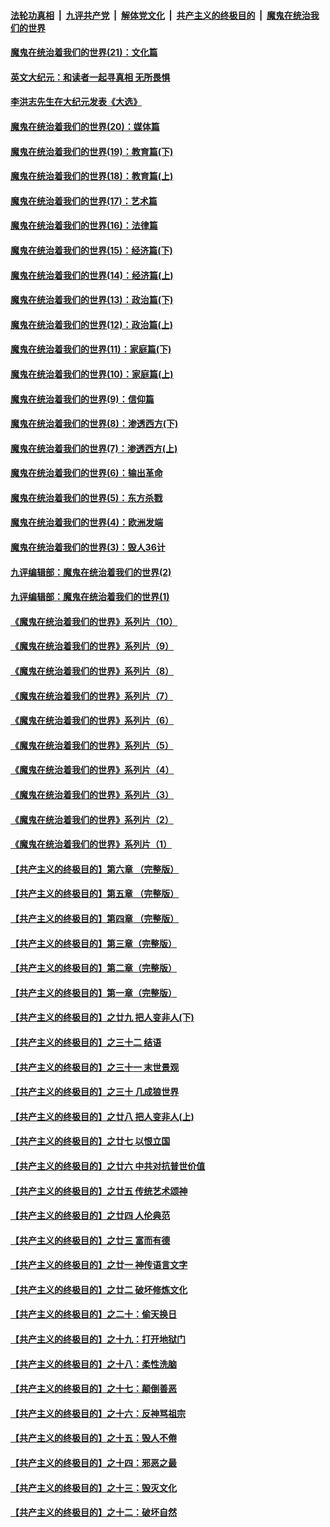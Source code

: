 

####  [法轮功真相](../../../../basic/blob/master/README.md?t=01261531) &nbsp;|&nbsp; [九评共产党](../../../../9ping.md/blob/master/README.md?t=01261531) &nbsp;|&nbsp; [解体党文化](../../../../jtdwh.md/blob/master/README.md?t=01261531)  &nbsp;|&nbsp; [共产主义的终极目的](../../../../gczydzjmd.md/blob/master/README.md?t=01261531) &nbsp;|&nbsp; [魔鬼在统治我们的世界](../../../../mgztzwmdsj.md/blob/master/README.md?t=01261531) 

#### [魔鬼在统治着我们的世界(21)：文化篇](../pages/nsc422/n10597706.md?t=01261531) 

#### [英文大纪元：和读者一起寻真相 无所畏惧](../pages/nsc422/n12542027.md?t=01261531) 

#### [李洪志先生在大纪元发表《大选》](../pages/nsc422/n12534746.md?t=01261531) 

#### [魔鬼在统治着我们的世界(20)：媒体篇](../pages/nsc422/n10586579.md?t=01261531) 

#### [魔鬼在统治着我们的世界(19)：教育篇(下)](../pages/nsc422/n10564808.md?t=01261531) 

#### [魔鬼在统治着我们的世界(18)：教育篇(上)](../pages/nsc422/n10526970.md?t=01261531) 

#### [魔鬼在统治着我们的世界(17)：艺术篇](../pages/nsc422/n10499093.md?t=01261531) 

#### [魔鬼在统治着我们的世界(16)：法律篇](../pages/nsc422/n10485969.md?t=01261531) 

#### [魔鬼在统治着我们的世界(15)：经济篇(下)](../pages/nsc422/n10469975.md?t=01261531) 

#### [魔鬼在统治着我们的世界(14)：经济篇(上)](../pages/nsc422/n10457370.md?t=01261531) 

#### [魔鬼在统治着我们的世界(13)：政治篇(下)](../pages/nsc422/n10448270.md?t=01261531) 

#### [魔鬼在统治着我们的世界(12)：政治篇(上)](../pages/nsc422/n10444576.md?t=01261531) 

#### [魔鬼在统治着我们的世界(11)：家庭篇(下)](../pages/nsc422/n10440961.md?t=01261531) 

#### [魔鬼在统治着我们的世界(10)：家庭篇(上)](../pages/nsc422/n10435448.md?t=01261531) 

#### [魔鬼在统治着我们的世界(9)：信仰篇](../pages/nsc422/n10432159.md?t=01261531) 

#### [魔鬼在统治着我们的世界(8)：渗透西方(下)](../pages/nsc422/n10429603.md?t=01261531) 

#### [魔鬼在统治着我们的世界(7)：渗透西方(上)](../pages/nsc422/n10426013.md?t=01261531) 

#### [魔鬼在统治着我们的世界(6)：输出革命](../pages/nsc422/n10421536.md?t=01261531) 

#### [魔鬼在统治着我们的世界(5)：东方杀戮](../pages/nsc422/n10417707.md?t=01261531) 

#### [魔鬼在统治着我们的世界(4)：欧洲发端](../pages/nsc422/n10414890.md?t=01261531) 

#### [魔鬼在统治着我们的世界(3)：毁人36计](../pages/nsc422/n10411583.md?t=01261531) 

#### [九评编辑部：魔鬼在统治着我们的世界(2)](../pages/nsc422/n10410036.md?t=01261531) 

#### [九评编辑部：魔鬼在统治着我们的世界(1)](../pages/nsc422/n10406825.md?t=01261531) 

#### [《魔鬼在统治着我们的世界》系列片（10）](../pages/nsc422/n12292670.md?t=01261531) 

#### [《魔鬼在统治着我们的世界》系列片（9）](../pages/nsc422/n12290859.md?t=01261531) 

#### [《魔鬼在统治着我们的世界》系列片（8）](../pages/nsc422/n12287445.md?t=01261531) 

#### [《魔鬼在统治着我们的世界》系列片（7）](../pages/nsc422/n12283425.md?t=01261531) 

#### [《魔鬼在统治着我们的世界》系列片（6）](../pages/nsc422/n12282314.md?t=01261531) 

#### [《魔鬼在统治着我们的世界》系列片（5）](../pages/nsc422/n12281419.md?t=01261531) 

#### [《魔鬼在统治着我们的世界》系列片（4）](../pages/nsc422/n12274024.md?t=01261531) 

#### [《魔鬼在统治着我们的世界》系列片（3）](../pages/nsc422/n12271322.md?t=01261531) 

#### [《魔鬼在统治着我们的世界》系列片（2）](../pages/nsc422/n12269049.md?t=01261531) 

#### [《魔鬼在统治着我们的世界》系列片（1）](../pages/nsc422/n12267575.md?t=01261531) 

#### [【共产主义的终极目的】第六章 （完整版）](../pages/nsc422/n11428913.md?t=01261531) 

#### [【共产主义的终极目的】第五章 （完整版）](../pages/nsc422/n11428912.md?t=01261531) 

#### [【共产主义的终极目的】第四章 （完整版）](../pages/nsc422/n11428907.md?t=01261531) 

#### [【共产主义的终极目的】第三章（完整版）](../pages/nsc422/n11428848.md?t=01261531) 

#### [【共产主义的终极目的】第二章（完整版）](../pages/nsc422/n11428831.md?t=01261531) 

#### [【共产主义的终极目的】第一章（完整版）](../pages/nsc422/n11417651.md?t=01261531) 

#### [【共产主义的终极目的】之廿九 把人变非人(下)](../pages/nsc422/n11344140.md?t=01261531) 

#### [【共产主义的终极目的】之三十二 结语](../pages/nsc422/n11360535.md?t=01261531) 

#### [【共产主义的终极目的】之三十一 末世景观](../pages/nsc422/n11351129.md?t=01261531) 

#### [【共产主义的终极目的】之三十 几成狼世界](../pages/nsc422/n11348280.md?t=01261531) 

#### [【共产主义的终极目的】之廿八 把人变非人(上)](../pages/nsc422/n11340492.md?t=01261531) 

#### [【共产主义的终极目的】之廿七 以恨立国](../pages/nsc422/n11336944.md?t=01261531) 

#### [【共产主义的终极目的】之廿六 中共对抗普世价值](../pages/nsc422/n11324785.md?t=01261531) 

#### [【共产主义的终极目的】之廿五 传统艺术颂神](../pages/nsc422/n11296396.md?t=01261531) 

#### [【共产主义的终极目的】之廿四 人伦典范](../pages/nsc422/n11296397.md?t=01261531) 

#### [【共产主义的终极目的】之廿三 富而有德](../pages/nsc422/n11283598.md?t=01261531) 

#### [【共产主义的终极目的】之廿一 神传语言文字](../pages/nsc422/n11263265.md?t=01261531) 

#### [【共产主义的终极目的】之廿二 破坏修炼文化](../pages/nsc422/n11245728.md?t=01261531) 

#### [【共产主义的终极目的】之二十：偷天换日](../pages/nsc422/n11238846.md?t=01261531) 

#### [【共产主义的终极目的】之十九：打开地狱门](../pages/nsc422/n11206376.md?t=01261531) 

#### [【共产主义的终极目的】之十八：柔性洗脑](../pages/nsc422/n11199994.md?t=01261531) 

#### [【共产主义的终极目的】之十七：颠倒善恶](../pages/nsc422/n11179782.md?t=01261531) 

#### [【共产主义的终极目的】之十六：反神骂祖宗](../pages/nsc422/n11166798.md?t=01261531) 

#### [【共产主义的终极目的】之十五：毁人不倦](../pages/nsc422/n11166792.md?t=01261531) 

#### [【共产主义的终极目的】之十四：邪恶之最](../pages/nsc422/n11150249.md?t=01261531) 

#### [【共产主义的终极目的】之十三：毁灭文化](../pages/nsc422/n11135227.md?t=01261531) 

#### [【共产主义的终极目的】之十二：破坏自然](../pages/nsc422/n11135214.md?t=01261531) 

